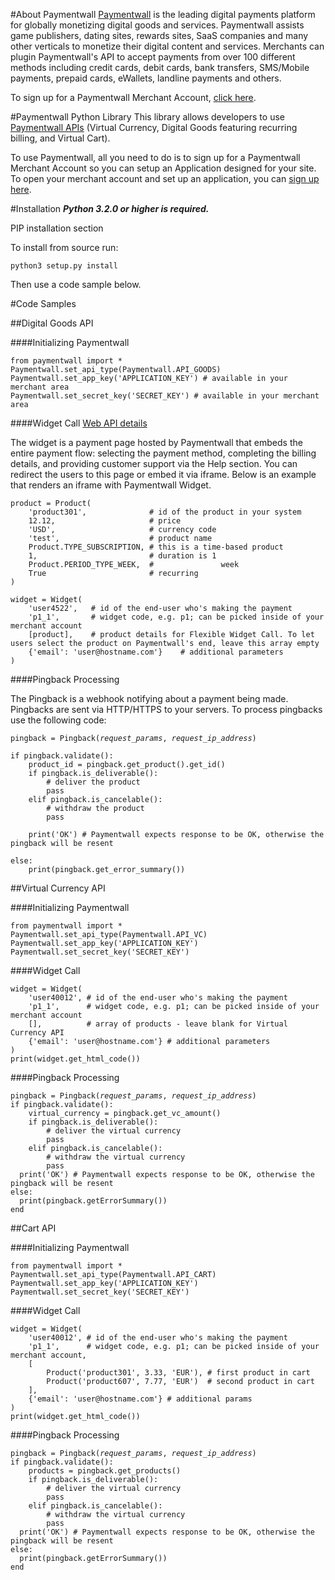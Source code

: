 #About Paymentwall
[Paymentwall](http://paymentwall.com/?source=gh) is the leading digital payments platform for globally monetizing digital goods and services. Paymentwall assists game publishers, dating sites, rewards sites, SaaS companies and many other verticals to monetize their digital content and services. 
Merchants can plugin Paymentwall's API to accept payments from over 100 different methods including credit cards, debit cards, bank transfers, SMS/Mobile payments, prepaid cards, eWallets, landline payments and others. 

To sign up for a Paymentwall Merchant Account, [click here](http://paymentwall.com/signup/merchant?source=gh).

#Paymentwall Python Library
This library allows developers to use [Paymentwall APIs](http://paymentwall.com/en/documentation/API-Documentation/722?source=gh) (Virtual Currency, Digital Goods featuring recurring billing, and Virtual Cart).

To use Paymentwall, all you need to do is to sign up for a Paymentwall Merchant Account so you can setup an Application designed for your site.
To open your merchant account and set up an application, you can [sign up here](http://paymentwall.com/signup/merchant?source=gh).

#Installation
<em><b>Python 3.2.0 or higher is required.</b></em>

PIP installation section

To install from source run:

  <code>python3 setup.py install</code>

Then use a code sample below.

#Code Samples

##Digital Goods API

####Initializing Paymentwall
<pre><code>from paymentwall import *
Paymentwall.set_api_type(Paymentwall.API_GOODS)
Paymentwall.set_app_key('APPLICATION_KEY') # available in your merchant area
Paymentwall.set_secret_key('SECRET_KEY') # available in your merchant area
</code></pre>

####Widget Call
[Web API details](http://www.paymentwall.com/en/documentation/Digital-Goods-API/710#paymentwall_widget_call_flexible_widget_call)

The widget is a payment page hosted by Paymentwall that embeds the entire payment flow: selecting the payment method, completing the billing details, and providing customer support via the Help section. You can redirect the users to this page or embed it via iframe. Below is an example that renders an iframe with Paymentwall Widget.

<pre><code>product = Product(
    'product301',              # id of the product in your system 
    12.12,                     # price
    'USD',                     # currency code
    'test',                    # product name
    Product.TYPE_SUBSCRIPTION, # this is a time-based product
    1,                         # duration is 1
    Product.PERIOD_TYPE_WEEK,  #               week
    True                       # recurring
)

widget = Widget(
    'user4522',   # id of the end-user who's making the payment
    'p1_1',       # widget code, e.g. p1; can be picked inside of your merchant account
    [product],    # product details for Flexible Widget Call. To let users select the product on Paymentwall's end, leave this array empty
    {'email': 'user@hostname.com'}    # additional parameters
)
</code></pre>

####Pingback Processing

The Pingback is a webhook notifying about a payment being made. Pingbacks are sent via HTTP/HTTPS to your servers. To process pingbacks use the following code:
<pre><code>pingback = Pingback(<em>request_params</em>, <em>request_ip_address</em>)

if pingback.validate():
    product_id = pingback.get_product().get_id()
    if pingback.is_deliverable():
        # deliver the product
        pass
    elif pingback.is_cancelable():
        # withdraw the product
        pass

	print('OK') # Paymentwall expects response to be OK, otherwise the pingback will be resent

else:
    print(pingback.get_error_summary())</code></pre>

##Virtual Currency API

####Initializing Paymentwall
<pre><code>from paymentwall import *
Paymentwall.set_api_type(Paymentwall.API_VC)
Paymentwall.set_app_key('APPLICATION_KEY')
Paymentwall.set_secret_key('SECRET_KEY')
</code></pre>

####Widget Call
<pre><code>widget = Widget(
	'user40012', # id of the end-user who's making the payment
	'p1_1',      # widget code, e.g. p1; can be picked inside of your merchant account
	[],          # array of products - leave blank for Virtual Currency API
	{'email': 'user@hostname.com'} # additional parameters
)
print(widget.get_html_code())
</code></pre>

####Pingback Processing
<pre><code>pingback = Pingback(<em>request_params</em>, <em>request_ip_address</em>)
if pingback.validate():
    virtual_currency = pingback.get_vc_amount()
    if pingback.is_deliverable():
        # deliver the virtual currency
        pass
    elif pingback.is_cancelable():
        # withdraw the virtual currency
        pass 
  print('OK') # Paymentwall expects response to be OK, otherwise the pingback will be resent
else:
  print(pingback.getErrorSummary())
end</code></pre>

##Cart API

####Initializing Paymentwall
<pre><code>from paymentwall import *
Paymentwall.set_api_type(Paymentwall.API_CART)
Paymentwall.set_app_key('APPLICATION_KEY')
Paymentwall.set_secret_key('SECRET_KEY')
</code></pre>

####Widget Call
<pre><code>widget = Widget(
	'user40012', # id of the end-user who's making the payment
	'p1_1',      # widget code, e.g. p1; can be picked inside of your merchant account,
	[
		Product('product301', 3.33, 'EUR'), # first product in cart
		Product('product607', 7.77, 'EUR')  # second product in cart
	],
	{'email': 'user@hostname.com'} # additional params
)
print(widget.get_html_code())</code></pre>

####Pingback Processing
<pre><code>pingback = Pingback(<em>request_params</em>, <em>request_ip_address</em>)
if pingback.validate():
    products = pingback.get_products()
    if pingback.is_deliverable():
        # deliver the virtual currency
        pass
    elif pingback.is_cancelable():
        # withdraw the virtual currency
        pass 
  print('OK') # Paymentwall expects response to be OK, otherwise the pingback will be resent
else:
  print(pingback.getErrorSummary())
end</code></pre>